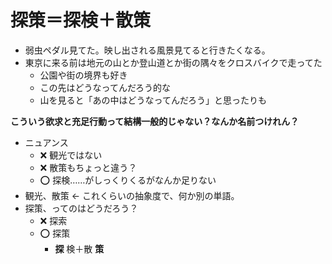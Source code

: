 # 探策＝探検＋散策
- 弱虫ペダル見てた。映し出される風景見てると行きたくなる。
- 東京に来る前は地元の山とか登山道とか街の隅々をクロスバイクで走ってた
  - 公園や街の境界も好き
  - この先はどうなってんだろう的な
  - 山を見ると「あの中はどうなってんだろう」と思ったりも

**こういう欲求と充足行動って結構一般的じゃない？なんか名前つけれん？**

- ニュアンス
  - :x: 観光ではない
  - :x: 散策もちょっと違う？
  - :o: 探検……がしっくりくるがなんか足りない
- 観光、散策 ← これくらいの抽象度で、何か別の単語。
- 探策、ってのはどうだろう？
  - :x: 探索
  - :o: 探策
    - **探** 検＋散 **策**
